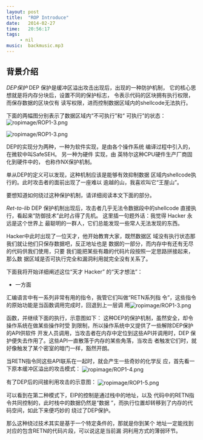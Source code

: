 ```yaml
---
layout: post
title:  "ROP Introduce"
date:   2014-02-27
time:   20:56:17
tags:   
     - nil
music:  backmusic.mp3
---
```

## 背景介绍

*DEP保护*
DEP 保护是缓冲区溢出攻击出现后，出现的一种防护机制，
它的核心思想就是将内存分块后，设置不同的保护标志，
令表示代码的区块拥有执行权限，而保存数据的区块仅有
读写权限，进而控制数据区域内的shellcode无法执行。

下面的两幅图分别表示了数据区域内“不可执行”和“
可执行”的状态：
<img 
src="http://rootkiter.{{ site.domain }}/image/ropimage/ROP1-1.png" title="ropimage/ROP1-3.png" align="center">

<img 
src="http://rootkiter.{{ site.domain }}/image/ropimage/ROP1-2.png" title="ropimage/ROP1-3.png" align="center">

DEP的实现分为两种，一种为软件实现，是由各个操作系统
编译过程中引入的，在微软中叫SafeSEH。 另一种为硬件
实现，由 英特尔这种CPU硬件生产厂商固化到硬件中的，
也称作NX保护机制。

单从DEP的定义可以发现，这种机制应该是能够有效抑制数据
区域内shellcode执行的。此时攻击者的面前出现了一座难以
逾越的山，我喜欢叫它“王屋山”。

要想知道如何绕过这种保护机制，请详细阅读本文下面的部分。

*Ret-to-lib*
DEP 保护机制出现后，攻击者几乎无法令数据段中的shellcode
直接执行，看起来“防御技术”此时占得了先机。
    这里插一句题外话：我觉得 Hacker 永远是这个世界上
    最聪明的一群人，它们总能发现一些常人无法发现的东西。

Hacker中此时出现了一位天才，他开始教育大家，既然数据区
域没有执行状态那我们就让他们只保存数据吧，反正地址也是
数据的一部分，而内存中有还有无尽的代码供我们使用，只要
我们能把某些有趣的代码片段按照一定思路拼接起来，那么数
据区域是否可执行完全和漏洞利用就完全没有关系了。

下面我将开始详细阐述这位“天才 Hacker” 的“天才想法”：
<ul>
<li>一方面</li>
</ul>
汇编语言中有一系列非常有用的指令，我管它们叫做“RETN系列指
令”，这些指令的原始功能是当函数调用完成时，回退到上一层调
用<img 
src="http://rootkiter.{{ site.domain }}/image/ropimage/ROP1-3.png" title="ropimage/ROP1-3.png" align="center">

函数，并继续下面的执行，示意图如下：
这种DEP的保护机制，虽然安全，却令操作系统在做某些操作时受
到限制，所以操作系统中又提供了一些解除DEP保护的API供软件
开发人员调用，当攻击者在内存中定位到这些API并调用时，DEP
保护便失去作用了。这些API一直散落于内存的某些角落，当攻击
者触发它们时，就好像触发了某个密室的暗门一样，豁然开朗。

当RETN指令同这些API联系在一起时，就会产生一些奇妙的化学反
应，首先看一下原本缓冲区溢出的攻击模式：
<img 
src="http://rootkiter.{{ site.domain }}/image/ropimage/ROP1-4.png" title="ropimage/ROP1-4.png" align="center">

有了DEP后的间接利用攻击的示意图：
<img 
src="http://rootkiter.{{ site.domain }}/image/ropimage/ROP1-5.png" title="ropimage/ROP1-5.png" align="center">

可以看到在第二种模式下，EIP的控制是通过栈中的地址，以及
代码中的RETN指令共同控制的，此时栈中的数据仍然是“数据
”，而执行位置却转移到了内存的代码空间，如此下来便巧妙的
绕过了DEP保护。

那么这种绕过技术其实是基于一个特定条件的，那就是你到某个
地址一定能找到对应的包含RETN的代码片段，可以说这是当前漏
洞利用方式的薄弱环节。


